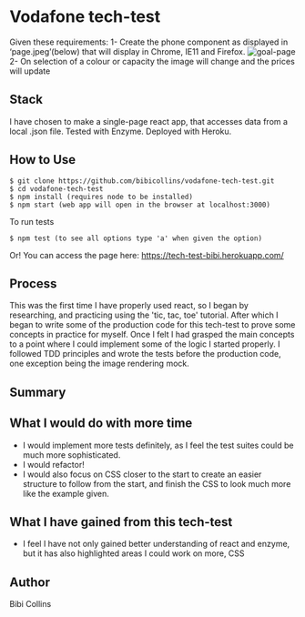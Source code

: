 # Vodafone tech-test
Given these requirements:
1- Create the phone component as displayed in ‘page.jpeg’(below) that will display in Chrome, IE11 and Firefox.
![goal-page](https://imgur.com/mAczVXI.png)
2- On selection of a colour or capacity the image will change and the prices will update
## Stack
I have chosen to make a single-page react app, that accesses data from a local .json file. 
Tested with Enzyme. 
Deployed with Heroku.
## How to Use
```
$ git clone https://github.com/bibicollins/vodafone-tech-test.git
$ cd vodafone-tech-test
$ npm install (requires node to be installed)
$ npm start (web app will open in the browser at localhost:3000)
```
To run tests 
```
$ npm test (to see all options type 'a' when given the option)
```
Or! You can access the page here: https://tech-test-bibi.herokuapp.com/ 
## Process
This was the first time I have properly used react, so I began by researching, and practicing using the 'tic, tac, toe' tutorial. After which I began to write some of the production code for this tech-test to prove some concepts in practice for myself. Once I felt I had grasped the main concepts to a point where I could implement some of the logic I started properly. I followed TDD principles and wrote the tests before the production code, one exception being the image rendering mock. 
 
## Summary
## What I would do with more time
- I would implement more tests definitely, as I feel the test suites could be much more sophisticated. 
- I would refactor!
- I would also focus on CSS closer to the start to create an easier structure to follow from the start, and finish the CSS to look much more like the example given.
## What I have gained from this tech-test
- I feel I have not only gained better understanding of react and enzyme, but it has also highlighted areas I could work on more, CSS 
## Author
Bibi Collins
